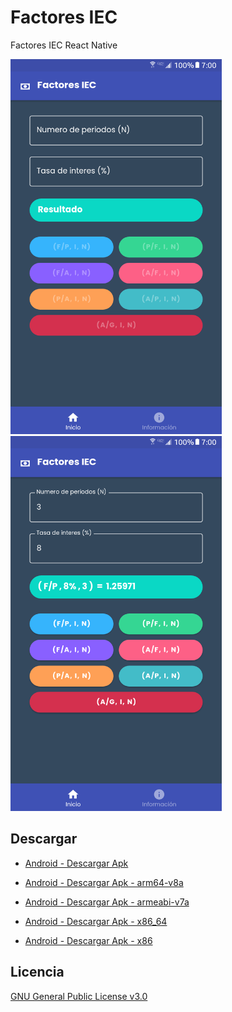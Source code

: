 # Factores IEC

Factores IEC React Native

<div style="display:inline">
  <img src="appscreenshot_1.png" alt="" height="600px"/>
  <img src="appscreenshot_2.png" alt="" height="600px" />
</div>

## Descargar

- [Android - Descargar Apk](https://github.com/leonelhenriquez/factores-iec-react-native/releases/download/v1.0.1/FactoresIEC_Android-universal.apk)

- [Android - Descargar Apk - arm64-v8a](https://github.com/leonelhenriquez/factores-iec-react-native/releases/download/v1.0.1/FactoresIEC_Android-arm64-v8a.apk)

- [Android - Descargar Apk - armeabi-v7a](https://github.com/leonelhenriquez/factores-iec-react-native/releases/download/v1.0.1/FactoresIEC_Android-armeabi-v7a.apk)

- [Android - Descargar Apk - x86_64 ](https://github.com/leonelhenriquez/factores-iec-react-native/releases/download/v1.0.1/FactoresIEC_Android-x86_64.apk)

- [Android - Descargar Apk - x86](https://github.com/leonelhenriquez/factores-iec-react-native/releases/download/v1.0.1/FactoresIEC_Android-x86.apk)

## Licencia

[GNU General Public License v3.0](https://github.com/leonelhenriquez/factores-iec-react-native/blob/main/LICENSE)


